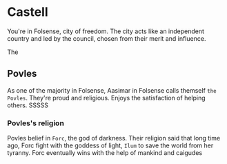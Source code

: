 # Castell
You're in Folsense, city of freedom. The city acts like an independent country and led by the council, chosen from their merit and influence.

The 



## Povles
As one of the majority in Folsense, Aasimar in Folsense calls themself `the Povles`. They're proud and religious. Enjoys the satisfaction of helping others.
SSSSS

### Povles's religion
Povles belief in `Forc`, the god of darkness. Their religion said that long time ago, Forc fight with the goddess of light, `Ilum` to save the world from her tyranny. Forc eventually wins with the help of mankind and caigudes
<!--stackedit_data:
eyJoaXN0b3J5IjpbMTM3MzY3NjE3MiwtMTcxNTM2MjUzXX0=
-->